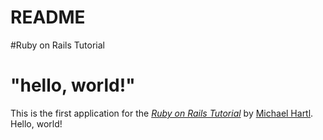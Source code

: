 # README

#Ruby on Rails Tutorial

# "hello, world!"

This is the first application for the [*Ruby on Rails Tutorial*](https://www.railstutorial.org)
by [Michael Hartl](https://michaelhartl.com/). Hello, world!